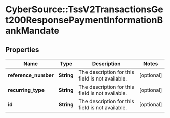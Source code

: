 # CyberSource::TssV2TransactionsGet200ResponsePaymentInformationBankMandate

## Properties
Name | Type | Description | Notes
------------ | ------------- | ------------- | -------------
**reference_number** | **String** | The description for this field is not available. | [optional] 
**recurring_type** | **String** | The description for this field is not available. | [optional] 
**id** | **String** | The description for this field is not available. | [optional] 


